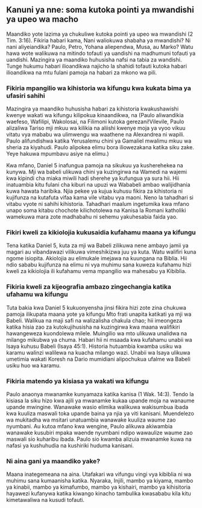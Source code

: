 ## Kanuni ya nne: soma kutoka pointi ya mwandishi ya upeo wa macho

Maandiko yote lazima ya chukuliwe kutoka pointi ya upeo wa mwandishi (2 Tim. 3:16). Fikiria habari kama, Nani waliokuwa shabaha ya mwandishi? Ni nani aliyeiandika? Paulo, Petro, Yohana aliependwa, Musa, au Marko? Watu hawa wote walikuwa na mitindo tofauti ya uandishi na madhumuni tofauti ya uandishi. Mazingira ya maandiko huhusisha nafsi na tabia za wandishi. Tunge hukumu habari ilioandikwa najicho la shahidi tofauti kutoka habari ilioandikwa na mtu fulani pamoja na habari za mkono wa pili.

### Fikiria mpangilio wa kihistoria wa kifungu kwa kukata bima ya ufasiri sahihi

Mazingira ya maandiko huhusisha habari za kihistoria kwakushawishi kwenye wakati wa kifungu kilipokua kinaandikwa, na (Paulo aliwandikia waefeso, Wafilipi, Wakolosai, na Filimoni kutoka gerezani!Vilevile, Paulo alizaliwa Tariso mji mkuu wa kilikia na aliishi kwenye moja ya vyoo vikuu vitatu vya mababu wa ulimwengu wa waathene na Alexandrea ni wapili. Paulo alifundishwa katika Yerusalemu chini ya Gamaliel mwalimu mkuu wa sheria za kiyahudi. Paulo alipokea elimu bora iliowezakana katika siku zake. Yeye hakuwa mpumbavu asiye na elimu.)

Kwa mfano, Daniel 5 inafungua pamoja na sikukuu ya kusherehekea na kunywa. Mji wa babeli ulikuwa chini ya kuzingirwa na Wamedi na wajemi kwa kipindi cha miaka miwili hadi sherehe ya kufungua ya sura hii. Hii inatuambia kitu fulani cha kiburi na upuzi wa Wababeli ambao walijidhania kuwa hawata haribika. Njia pekee ya kujua kuhusu fikira za kihistoria ni kujifunza na kutafuta vifaa kama vile vitabu vya maoni. Neno la tahadhari si vitabu vyote ni sahihi kihistoria. Tahadhari maalum ingetumika kwa mfano unapo soma kitabu chochote kilichotolewa na Kanisa la Romani katholiki wamekuwa mara zote madhabahu ni sehemu yakuhesabia faida yao.

### Fikiri kweli za kikiolojia kukusaidia kufahamu maana ya kifungu

Tena katika Daniel 5, kuta za mji wa Babeli zilikuwa nene ambayo jamii ya magari au vibandawazi vilikuwa vimeshikizwa juu ya kuta. Watu walifiri kuna ngome isiopita. Akiolojia au elimukale imejawa na kuungana na Biblia. Hii ndio sababu kujifunza na elimu ni vya muhimu sana kuweza kufahamu hizi kweli za kikiolojia ili kufahamu vema mpangilio wa mahesabu ya Kibiblia.

### Fikiria kweli za kijeografia ambazo zingechangia katika ufahamu wa kifungu

Tuta bakia kwa Daniel 5 kukuonyensha jinsi fikira hizi zote zina chukuwa pamoja ilikupata maana yote ya kifungu Mto frati unapita katikati ya mji wa Babeli. Walikua na maji safi na walizalisha chakula chao; hii imeongeza katika hisia zao za kutokujihusisha na kuzingirwa kwa maana walifikiri hawangeweza kuondolewa milele. Muingilio wa mto ulikuwa unalidwa na milango mikubwa ya chuma. Habari hii ni msaada kwa kufahamu unabii wa Isaya kuhusu Babeli (Isaya 45:1). Historia hutuambia kwamba usiku wa karamu walinzi walilewa na kuacha milango wazi. Unabii wa Isaya ulikuwa umetimia wakati Koresh na Dario mumidiani alipochukua ufalme wa Babeli usiku huo wa karamu.

### Fikiria matendo ya kisiasa ya wakati wa kifungu

Paulo anaonya mwanamke kunyamaza katika kanisa (1 Wak. 14:3). Tendo la kisiasa la siku hizo kwa ajili ya mwanamke kukaa upande moja na wanaume upande mwingine. Wanawake wasio elimika walikuwa wakisumbua ibada kwa kuuliza maswali toka upande baina ya njia ya viti kanisani. Muendelezo wa mukitadha wa msitari unatuambia wanawake kuuliza waume zao nyumbani. Au kutoa mfano kwa wengine, Paulo alikuwa akiwambia wanawake kusubiri mpaka waende nyumbani ndipo wawaulize waume zao maswali sio kuharibu ibada. Paulo sio kwamba alizuia mwanamke kuwa na nafasi ya kushuhudia na kushiriki huduma kanisani.

### Ni aina gani ya maandiko yake?

Maana inategemeana na aina. Utafakari wa vifungu vingi vya kibiblia ni wa muhimu sana kumaanisha katika. Nyaraka, Injili, mambo ya kiyama, mambo ya kinabii, mambo ya kimafumbo, mambo ya kishairi, mambo ya kihisitoria hayawezi kufanywa katika kiwango kinacho tambulika kwasababu kila kitu kimetawaliwa na kusudi tofauti.
